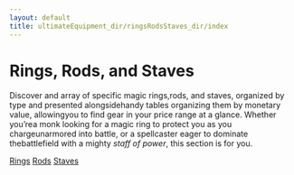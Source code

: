 ```yaml
---
layout: default
title: ultimateEquipment_dir/ringsRodsStaves_dir/index
---
```

# Rings, Rods, and Staves

Discover and array of specific magic rings,rods, and staves, organized by type and presented alongsidehandy tables organizing them by monetary value, allowingyou to find gear in your price range at a glance. Whether you’rea monk looking for a magic ring to protect you as you chargeunarmored into battle, or a spellcaster eager to dominate thebattlefield with a mighty _staff of power_, this section is for you.

[Rings](../ultimateEquipment_dir/ringsRodsStaves_dir/rings) [Rods](../ultimateEquipment_dir/ringsRodsStaves_dir/rods) [Staves](../ultimateEquipment_dir/ringsRodsStaves_dir/staves)

